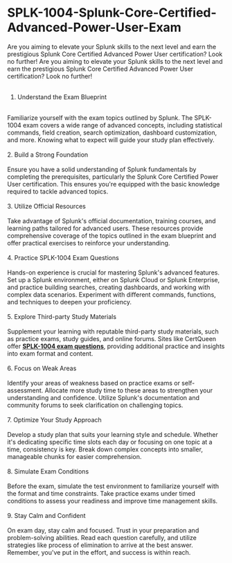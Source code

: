 # SPLK-1004-Splunk-Core-Certified-Advanced-Power-User-Exam
Are you aiming to elevate your Splunk skills to the next level and earn the prestigious Splunk Core Certified Advanced Power User certification? Look no further!
Are you aiming to elevate your Splunk skills to the next level and earn the prestigious Splunk Core Certified Advanced Power User certification? Look no further!<br />
<br />
1. Understand the Exam Blueprint<br />
<br />
Familiarize yourself with the exam topics outlined by Splunk. The SPLK-1004 exam covers a wide range of advanced concepts, including statistical commands, field creation, search optimization, dashboard customization, and more. Knowing what to expect will guide your study plan effectively.<br />
<br />
2. Build a Strong Foundation<br />
<br />
Ensure you have a solid understanding of Splunk fundamentals by completing the prerequisites, particularly the Splunk Core Certified Power User certification. This ensures you're equipped with the basic knowledge required to tackle advanced topics.<br />
<br />
3. Utilize Official Resources<br />
<br />
Take advantage of Splunk's official documentation, training courses, and learning paths tailored for advanced users. These resources provide comprehensive coverage of the topics outlined in the exam blueprint and offer practical exercises to reinforce your understanding.<br />
<br />
4. Practice SPLK-1004 Exam Questions<br />
<br />
Hands-on experience is crucial for mastering Splunk's advanced features. Set up a Splunk environment, either on Splunk Cloud or Splunk Enterprise, and practice building searches, creating dashboards, and working with complex data scenarios. Experiment with different commands, functions, and techniques to deepen your proficiency.<br />
<br />
5. Explore Third-party Study Materials<br />
<br />
Supplement your learning with reputable third-party study materials, such as practice exams, study guides, and online forums. Sites like CertQueen offer <strong><a href="https://www.certqueen.com/SPLK-1004.html" target="_blank">SPLK-1004 exam questions</a></strong>, providing additional practice and insights into exam format and content.<br />
<br />
6. Focus on Weak Areas<br />
<br />
Identify your areas of weakness based on practice exams or self-assessment. Allocate more study time to these areas to strengthen your understanding and confidence. Utilize Splunk's documentation and community forums to seek clarification on challenging topics.<br />
<br />
7. Optimize Your Study Approach<br />
<br />
Develop a study plan that suits your learning style and schedule. Whether it's dedicating specific time slots each day or focusing on one topic at a time, consistency is key. Break down complex concepts into smaller, manageable chunks for easier comprehension.<br />
<br />
8. Simulate Exam Conditions<br />
<br />
Before the exam, simulate the test environment to familiarize yourself with the format and time constraints. Take practice exams under timed conditions to assess your readiness and improve time management skills.<br />
<br />
9. Stay Calm and Confident<br />
<br />
On exam day, stay calm and focused. Trust in your preparation and problem-solving abilities. Read each question carefully, and utilize strategies like process of elimination to arrive at the best answer. Remember, you've put in the effort, and success is within reach.<br />
<br />
